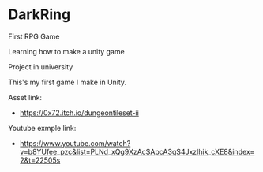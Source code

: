 # DarkRing
First RPG Game

Learning how to make a unity game

Project in university

This's my first game I make in Unity.

Asset link:
- https://0x72.itch.io/dungeontileset-ii

Youtube exmple link:
- https://www.youtube.com/watch?v=b8YUfee_pzc&list=PLNd_xQg9XzAcSApcA3qS4Jxzlhik_cXE8&index=2&t=22505s
